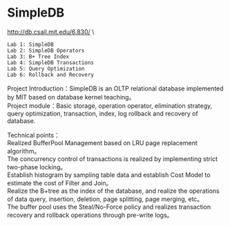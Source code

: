 # SimpleDB
http://db.csail.mit.edu/6.830/ \

    Lab 1: SimpleDB 
    Lab 2: SimpleDB Operators 
    Lab 3: B+ Tree Index 
    Lab 4: SimpleDB Transactions 
    Lab 5: Query Optimization 
    Lab 6: Rollback and Recovery
    
Project Introduction：SimpleDB is an OLTP relational database implemented by MIT based on database kernel teaching。\
Project module：Basic storage, operation operator, elimination strategy, query optimization, transaction, index, log rollback and recovery of database.

Technical points：\
Realized BufferPool Management based on LRU page replacement algorithm。\
The concurrency control of transactions is realized by implementing strict two-phase locking。\
Establish histogram by sampling table data and establish Cost Model to estimate the cost of Filter and Join。\
Realize the B+tree as the index of the database, and realize the operations of data query, insertion, deletion, page splitting, page merging, etc。\
The buffer pool uses the Steal/No-Force policy and realizes transaction recovery and rollback operations through pre-write logs。


